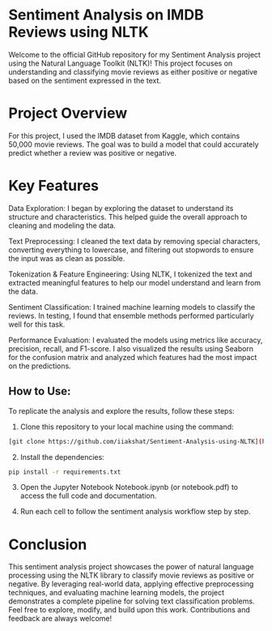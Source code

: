 # Sentiment Analysis on IMDB Reviews using NLTK
  Welcome to the official GitHub repository for my Sentiment Analysis project using the Natural Language Toolkit (NLTK)! This project focuses on understanding and classifying movie reviews as either positive or negative based on the sentiment expressed in the text.

# Project Overview
  For this project, I used the IMDB dataset from Kaggle, which contains 50,000 movie reviews. The goal was to build a model that could accurately predict whether a review was positive or negative.

# Key Features
   Data Exploration:
I began by exploring the dataset to understand its structure and characteristics. This helped guide the overall approach to cleaning and modeling the data.

   Text Preprocessing:
I cleaned the text data by removing special characters, converting everything to lowercase, and filtering out stopwords to ensure the input was as clean as possible.

   Tokenization & Feature Engineering:
Using NLTK, I tokenized the text and extracted meaningful features to help our model understand and learn from the data.

   Sentiment Classification:
I trained machine learning models to classify the reviews. In testing, I found that ensemble methods performed particularly well for this task.

   Performance Evaluation:
I evaluated the models using metrics like accuracy, precision, recall, and F1-score. I also visualized the results using Seaborn for the confusion matrix and analyzed which features had the most impact on the predictions.



 ##  How to Use:

To replicate the analysis and explore the results, follow these steps:

1. Clone this repository to your local machine using the command:

```bash
[git clone https://github.com/iiakshat/Sentiment-Analysis-using-NLTK](https://github.com/samm24z/-The-Student-Spot-Summer-Internship-May-2025-/tree/main/Task_3_Build_a_sentiment_analysis_model)
``` 

2. Install the dependencies:

```bash
pip install -r requirements.txt
```

3. Open the Jupyter Notebook Notebook.ipynb (or notebook.pdf) to access the full code and documentation.

4. Run each cell to follow the sentiment analysis workflow step by step.

# Conclusion 
  This sentiment analysis project showcases the power of natural language processing using the NLTK library to classify movie reviews as positive or negative. By leveraging real-world data, applying effective preprocessing techniques, and evaluating machine learning models, the project demonstrates a complete pipeline for solving text classification problems. Feel free to explore, modify, and build upon this work. Contributions and feedback are always welcome!
